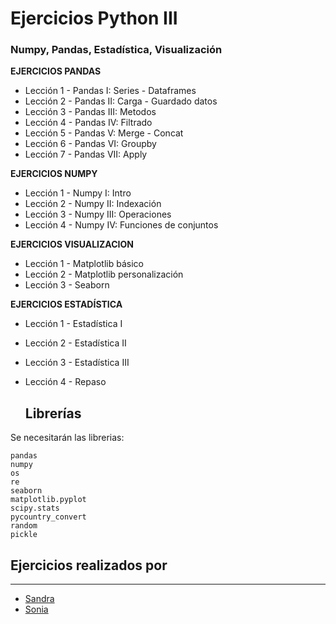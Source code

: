 # Ejercicios Python III

### **Numpy, Pandas, Estadística, Visualización**

**EJERCICIOS PANDAS**

  - Lección 1 - Pandas I: Series - Dataframes
  - Lección 2 - Pandas II: Carga - Guardado datos
  - Lección 3 - Pandas III: Metodos
  - Lección 4 - Pandas IV: Filtrado
  - Lección 5 - Pandas V: Merge - Concat
  - Lección 6 - Pandas VI: Groupby
  - Lección 7 - Pandas VII: Apply

**EJERCICIOS NUMPY**

  - Lección 1 - Numpy I: Intro
  - Lección 2 - Numpy II: Indexación
  - Lección 3 - Numpy III: Operaciones
  - Lección 4 - Numpy IV: Funciones de conjuntos

**EJERCICIOS VISUALIZACION**

  - Lección 1 - Matplotlib básico
  - Lección 2 - Matplotlib personalización
  - Lección 3 - Seaborn

**EJERCICIOS ESTADÍSTICA**

  - Lección 1 - Estadística I
  - Lección 2 - Estadística II
  - Lección 3 - Estadística III
  - Lección 4 - Repaso
  
    ## Librerías 

Se necesitarán las librerias:
```
pandas
numpy
os
re
seaborn
matplotlib.pyplot
scipy.stats
pycountry_convert
random
pickle
```

## Ejercicios realizados por
***
 
  - [Sandra](https://github.com/sanfermen)
  - [Sonia](https://github.com/AnaGT85)
  

